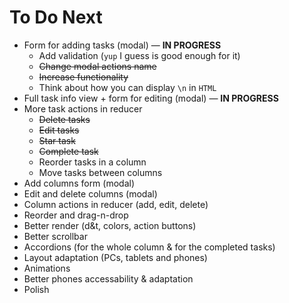 # To Do Next

- Form for adding tasks (modal) &mdash; **IN PROGRESS**
  - Add validation (`yup` I guess is good enough for it)
  - ~~Change modal actions name~~
  - ~~Increase functionality~~
  - Think about how you can display `\n` in `HTML`
- Full task info view + form for editing (modal) &mdash; **IN PROGRESS**
- More task actions in reducer
  - ~~Delete tasks~~
  - ~~Edit tasks~~
  - ~~Star task~~
  - ~~Complete task~~
  - Reorder tasks in a column
  - Move tasks between columns
- Add columns form (modal)
- Edit and delete columns (modal)
- Column actions in reducer (add, edit, delete)
- Reorder and drag-n-drop
- Better render (d&t, colors, action buttons)
- Better scrollbar
- Accordions (for the whole column & for the completed tasks)
- Layout adaptation (PCs, tablets and phones)
- Animations
- Better phones accessability & adaptation
- Polish
